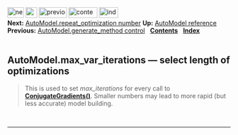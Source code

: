 <!DOCTYPE html PUBLIC "-//W3C//DTD HTML 4.0 Transitional//EN">
<!--Converted with LaTeX2HTML 2018.2 (Released May 16, 2018) -->
<html><head>
<title>AutoModel.max_var_iterations — select length of optimizations</title>
<meta name="description" content="AutoModel.max_var_iterations — select length of optimizations">
<meta name="keywords" content="manual">
<meta name="resource-type" content="document">
<meta name="distribution" content="global">

<meta http-equiv="Content-Type" content="text/html; charset=UTF-8">
<meta name="Generator" content="LaTeX2HTML v2018.2">
<meta http-equiv="Content-Style-Type" content="text/css">

<link rel="STYLESHEET" href="AutoModel.max_var_iterations%20%E2%80%94%20select%20length%20of%20optimizations_files/manual.css">
<link rel="STYLESHEET" href="AutoModel.max_var_iterations%20%E2%80%94%20select%20length%20of%20optimizations_files/pygments.css">

<link rel="next" href="https://salilab.org/modeller/manual/node51.html">
<link rel="previous" href="https://salilab.org/modeller/manual/node49.html">
<link rel="up" href="https://salilab.org/modeller/manual/node43.html">
<link rel="next" href="https://salilab.org/modeller/manual/node51.html">
</head>

<body>

<div class="navigation"><!--Navigation Panel-->
<a name="tex2html2225" href="https://salilab.org/modeller/manual/node51.html">
<img width="37" height="24" align="BOTTOM" border="0" alt="next" src="AutoModel.max_var_iterations%20%E2%80%94%20select%20length%20of%20optimizations_files/next.png"></a> 
<a name="tex2html2219" href="https://salilab.org/modeller/manual/node43.html">
<img width="26" height="24" align="BOTTOM" border="0" alt="up" src="AutoModel.max_var_iterations%20%E2%80%94%20select%20length%20of%20optimizations_files/up.png"></a> 
<a name="tex2html2213" href="https://salilab.org/modeller/manual/node49.html">
<img width="63" height="24" align="BOTTOM" border="0" alt="previous" src="AutoModel.max_var_iterations%20%E2%80%94%20select%20length%20of%20optimizations_files/prev.png"></a> 
<a name="tex2html2221" href="https://salilab.org/modeller/manual/node1.html">
<img width="65" height="24" align="BOTTOM" border="0" alt="contents" src="AutoModel.max_var_iterations%20%E2%80%94%20select%20length%20of%20optimizations_files/contents.png"></a> 
<a name="tex2html2223" href="https://salilab.org/modeller/manual/node518.html">
<img width="43" height="24" align="BOTTOM" border="0" alt="index" src="AutoModel.max_var_iterations%20%E2%80%94%20select%20length%20of%20optimizations_files/index.png"></a> 
<br>
<b> Next:</b> <a name="tex2html2226" href="https://salilab.org/modeller/manual/node51.html">AutoModel.repeat_optimization   number</a>
<b> Up:</b> <a name="tex2html2220" href="https://salilab.org/modeller/manual/node43.html">AutoModel reference</a>
<b> Previous:</b> <a name="tex2html2214" href="https://salilab.org/modeller/manual/node49.html">AutoModel.generate_method   control</a>
 &nbsp; <b>  <a name="tex2html2222" href="https://salilab.org/modeller/manual/node1.html">Contents</a></b> 
 &nbsp; <b>  <a name="tex2html2224" href="https://salilab.org/modeller/manual/node518.html">Index</a></b> 
<br>
<br></div>
<!--End of Navigation Panel-->

<h2><a name="SECTION00917000000000000000">
AutoModel.max_var_iterations — select length of optimizations</a>
</h2> <a name="6166"></a><a name="MEMB:AutoModel.maxvariterations"></a><blockquote>
This is used to set <i class="sans">max_iterations</i><a name="6175"></a> for every call to
<b><a href="https://salilab.org/modeller/manual/node269.html#CMD:ConjugateGradients">ConjugateGradients()</a></b><a name="6178"></a>. Smaller numbers may lead to more rapid (but less
accurate) model building.

</blockquote>

<p>
<br></p><hr>



</body></html>